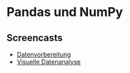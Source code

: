 # Pandas und NumPy

## Screencasts

- [Datenvorbereitung](https://youtu.be/hzzaP_hVwns)
- [Visuelle Datenanalyse](https://youtu.be/8DXgBc-TCbM)
